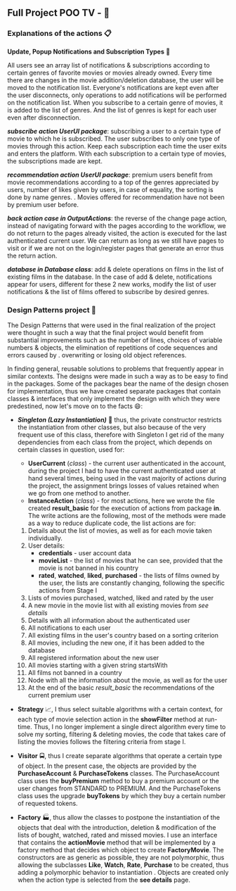 ## Full Project POO TV - :movie_camera:

### Explanations of the actions :clipboard:

**Update, Popup Notifications and Subscription Types** :newspaper:

All users see an array list of notifications & subscriptions according to certain genres of favorite movies or movies already owned.
Every time there are changes in the movie addition/deletion database, the user will be moved to the notification list. Everyone's notifications are kept even after the user disconnects, only operations to add notifications will be performed on the notification list.
When you subscribe to a certain genre of movies, it is added to the list of genres. And the list of genres is kept for each user even after disconnection.

***subscribe action UserUI package***: subscribing a user to a certain type of movie to which he is subscribed. The user subscribes to only one type of movies through this action. Keep each subscription each time the user exits and enters the platform. With each subscription to a certain type of movies, the subscriptions made are kept.

***recommendation action UserUI package***: premium users benefit from movie recommendations according to a top of the genres appreciated by users, number of likes given by users, in case of equality, the sorting is done by name genres. . Movies offered for recommendation have not been by premium user before.

***back action case in OutputActions***: the reverse of the change page action, instead of navigating forward with the pages according to the workflow, we do not return to the pages already visited, the action is executed for the last authenticated current user. We can return as long as we still have pages to visit or if we are not on the login/register pages that generate an error thus the return action.

***database in Database class***: add & delete operations on films in the list of existing films in the database. In the case of add & delete, notifications appear for users, different for these 2 new works, modify the list of user notifications & the list of films offered to subscribe by desired genres.

### Design Patterns project :key:

The Design Patterns that were used in the final realization of the project were thought in such a way that the final project would benefit from substantial improvements such as the number of lines, choices of variable numbers & objects, the elimination of repetitions of code sequences and errors caused by . overwriting or losing old object references.

In finding general, reusable solutions to problems that frequently appear in similar contexts. The designs were made in such a way as to be easy to find in the packages. Some of the packages bear the name of the design chosen for implementation, thus we have created separate packages that contain classes & interfaces that only implement the design with which they were predestined, now let's move on to the facts :smile::

* ***Singleton (Lazy Instantiation)*** :construction_worker: thus, the private constructor restricts the instantiation from other classes, but also because of the very frequent use of this class, therefore with Singleton I get rid of the many dependencies from each class from the project, which depends on certain classes in question, used for:
     * **UserCurrent** (*class*) - the current user authenticated in the account, during the project I had to have the current authenticated user at hand several times, being used in the vast majority of actions during the project, the assignment brings losses of values retained when we go from one method to another.
     * **InstanceAction** (*class*) - for most actions, here we wrote the file created **result_basic** for the execution of actions from package **in**. The write actions are the following, most of the methods were made as a way to reduce duplicate code, the list actions are for:
     1. Details about the list of movies, as well as for each movie taken individually.
     2. User details:
         * **credentials** - user account data
         * **movieList** - the list of movies that he can see, provided that the movie is not banned in his country
         * **rated**, **watched**, **liked**, **purchased** - the lists of films owned by the user, the lists are constantly changing, following the specific actions from Stage I
     3. Lists of movies purchased, watched, liked and rated by the user
     4. A new movie in the movie list with all existing movies from *see details*
     5. Details with all information about the authenticated user
     6. All notifications to each user
     7. All existing films in the user's country based on a sorting criterion
     8. All movies, including the new one, if it has been added to the database
     9. All registered information about the new user
     10. All movies starting with a given string startsWith
     11. All films not banned in a country
     12. Node with all the information about the movie, as well as for the user
     13. At the end of the basic *result_basic* the recommendations of the current premium user

* **Strategy** :chart_with_upwards_trend:, I thus select suitable algorithms with a certain context, for each type of movie selection action in the **showFilter** method at run-time. Thus, I no longer implement a single direct algorithm every time to solve my sorting, filtering & deleting movies, the code that takes care of listing the movies follows the filtering criteria from stage I.

* **Visitor** :oncoming_bus:, thus I create separate algorithms that operate a certain type of object. In the present case, the objects are provided by the **PurchaseAccount** & **PurchaseTokens** classes. The PurchaseAccount class uses the **buyPremium** method to buy a premium account or the user changes from STANDARD to PREMIUM. And the PurchaseTokens class uses the upgrade **buyTokens** by which they buy a certain number of requested tokens.

* **Factory** :factory:, thus allow the classes to postpone the instantiation of the objects that deal with the introduction, deletion & modification of the lists of bought, watched, rated and missed movies. I use an interface that contains the **actionMovie** method that will be implemented by a factory method that decides which object to create **FactoryMovie**. The constructors are as generic as possible, they are not polymorphic, thus allowing the subclasses **Like**, **Watch**, **Rate**, **Purchase** to be created, thus adding a polymorphic behavior to instantiation . Objects are created only when the action type is selected from the **see details** page.
